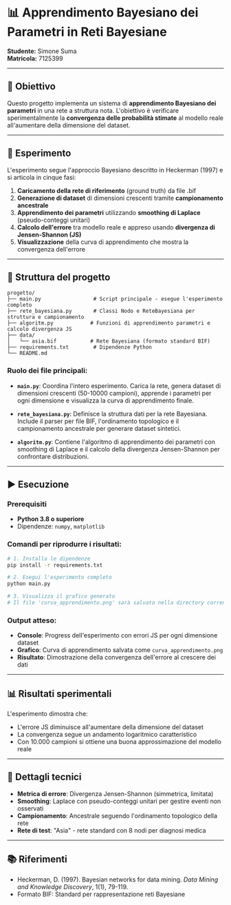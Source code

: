 # 📊 Apprendimento Bayesiano dei Parametri in Reti Bayesiane

**Studente:** Simone Suma  
**Matricola:** 7125399

---

## 🎯 Obiettivo

Questo progetto implementa un sistema di **apprendimento Bayesiano dei parametri** in una rete a struttura nota. L'obiettivo è verificare sperimentalmente la **convergenza delle probabilità stimate** al modello reale all'aumentare della dimensione del dataset.

---

## 🧪 Esperimento

L'esperimento segue l'approccio Bayesiano descritto in Heckerman (1997) e si articola in cinque fasi:

1. **Caricamento della rete di riferimento** (ground truth) da file .bif
2. **Generazione di dataset** di dimensioni crescenti tramite **campionamento ancestrale**
3. **Apprendimento dei parametri** utilizzando **smoothing di Laplace** (pseudo-conteggi unitari)
4. **Calcolo dell'errore** tra modello reale e appreso usando **divergenza di Jensen-Shannon (JS)**
5. **Visualizzazione** della curva di apprendimento che mostra la convergenza dell'errore

---

## 📁 Struttura del progetto

```
progetto/
├── main.py                 # Script principale - esegue l'esperimento completo
├── rete_bayesiana.py       # Classi Nodo e ReteBayesiana per struttura e campionamento
├── algoritm.py            # Funzioni di apprendimento parametri e calcolo divergenza JS
├── data/
│   └── asia.bif           # Rete Bayesiana (formato standard BIF)
├── requirements.txt        # Dipendenze Python
└── README.md              
```

### Ruolo dei file principali:

- **`main.py`**: Coordina l'intero esperimento. Carica la rete, genera dataset di dimensioni crescenti (50-10000 campioni), apprende i parametri per ogni dimensione e visualizza la curva di apprendimento finale.

- **`rete_bayesiana.py`**: Definisce la struttura dati per la rete Bayesiana. Include il parser per file BIF, l'ordinamento topologico e il campionamento ancestrale per generare dataset sintetici.

- **`algoritm.py`**: Contiene l'algoritmo di apprendimento dei parametri con smoothing di Laplace e il calcolo della divergenza Jensen-Shannon per confrontare distribuzioni.

---

## ▶️ Esecuzione

### Prerequisiti
- **Python 3.8 o superiore**
- Dipendenze: `numpy`, `matplotlib`

### Comandi per riprodurre i risultati:

```bash
# 1. Installa le dipendenze
pip install -r requirements.txt

# 2. Esegui l'esperimento completo
python main.py

# 3. Visualizza il grafico generato
# Il file 'curva_apprendimento.png' sarà salvato nella directory corrente
```

### Output atteso:
- **Console**: Progress dell'esperimento con errori JS per ogni dimensione dataset
- **Grafico**: Curva di apprendimento salvata come `curva_apprendimento.png`
- **Risultato**: Dimostrazione della convergenza dell'errore al crescere dei dati

---

## 📊 Risultati sperimentali

L'esperimento dimostra che:
- L'errore JS diminuisce all'aumentare della dimensione del dataset
- La convergenza segue un andamento logaritmico caratteristico
- Con 10.000 campioni si ottiene una buona approssimazione del modello reale

---

## 🔧 Dettagli tecnici

- **Metrica di errore**: Divergenza Jensen-Shannon (simmetrica, limitata)
- **Smoothing**: Laplace con pseudo-conteggi unitari per gestire eventi non osservati
- **Campionamento**: Ancestrale seguendo l'ordinamento topologico della rete
- **Rete di test**: "Asia" - rete standard con 8 nodi per diagnosi medica

---

## 📚 Riferimenti

- Heckerman, D. (1997). Bayesian networks for data mining. *Data Mining and Knowledge Discovery*, 1(1), 79-119.
- Formato BIF: Standard per rappresentazione reti Bayesiane